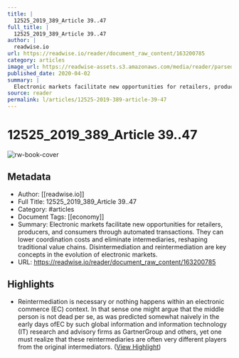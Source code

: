 ```yaml
---
title: |
  12525_2019_389_Article 39..47
full_title: |
  12525_2019_389_Article 39..47
author: |
  readwise.io
url: https://readwise.io/reader/document_raw_content/163200785
category: articles
image_url: https://readwise-assets.s3.amazonaws.com/media/reader/parsed_document_assets/163200785/67JIswrOMjNIuZbOCwZ5hA_tiVMtd8UaCFyHH-o0gbs-cove_3tS8a1a.png
published_date: 2020-04-02
summary: |
  Electronic markets facilitate new opportunities for retailers, producers, and consumers through automated transactions. They can lower coordination costs and eliminate intermediaries, reshaping traditional value chains. Disintermediation and reintermediation are key concepts in the evolution of electronic markets.
source: reader
permalink: l/articles/12525-2019-389-article-39-47
---
```

# 12525_2019_389_Article 39..47

![rw-book-cover](https://readwise-assets.s3.amazonaws.com/media/reader/parsed_document_assets/163200785/67JIswrOMjNIuZbOCwZ5hA_tiVMtd8UaCFyHH-o0gbs-cove_3tS8a1a.png)

## Metadata
- Author: [[readwise.io]]
- Full Title: 12525_2019_389_Article 39..47
- Category: #articles
- Document Tags: [[economy]] 
- Summary: Electronic markets facilitate new opportunities for retailers, producers, and consumers through automated transactions. They can lower coordination costs and eliminate intermediaries, reshaping traditional value chains. Disintermediation and reintermediation are key concepts in the evolution of electronic markets.
- URL: https://readwise.io/reader/document_raw_content/163200785

## Highlights
- Reintermediation is necessary or nothing happens within an electronic commerce (EC) context. In that sense one might argue that the middle person is not dead per se, as was predicted somewhat naively in the early days ofEC by such global information and information technology (IT) research and advisory firms as GartnerGroup and others, yet one must realize that these reintermediaries are often very different players from the original intermediators. ([View Highlight](https://read.readwise.io/read/01j05dhaffjnxzjms94y5d4q1p))


